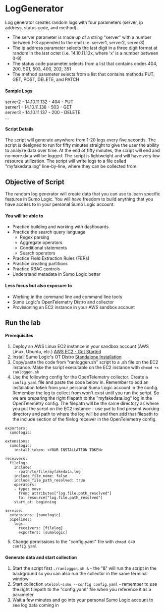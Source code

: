# LogGenerator

Log generator creates random logs with four parameters (server, ip address, status code, and method).
- The server parameter is made up of a string "server" with a number between 1-3 appended to the end (i.e. server1, server2, server3)
- The ip address parameter selects the last digit in a three digit format at random in the last octet (i.e. 14.10.11.13x, where 'x' is a number between 0-9)
- The status code parameter selects from a list that contains codes 404, 200, 501, 503, 400, 202, 351
- The method parameter selects from a list that contains methods PUT, GET, POST, DELETE, and PATCH

#### Sample Logs
server2 - 14.10.11.132 - 404 - PUT  
server1 - 14.10.11.138 - 503 - GET  
server3 - 14.10.11.137 - 200 - DELETE  
...

#### Script Details
The script will generate anywhere from 1-20 logs every five seconds.  The script is designed to run for fifty minutes straight to give the user the ability to analyze data over time.  At the end of fifty minutes, the script will end and no more data will be logged.  The script is lightweight and will have very low resource utilization.  The script will write logs to a file called "myfakedata.log" line-by-line, where they can be collected from.  

## Objective of Script
The random log generator will create data that you can use to learn specific features in Sumo Logic.  You will have freedom to build anything that you have access to in your personal Sumo Logic account.  

#### You will be able to 
- Practice building and working with dashboards 
- Practice the search query language 
  - Regex parsing
  - Aggregate operators
  - Conditional statements
  - Search operators
- Practice Field Extraction Rules (FERs)
- Practice creating partitions
- Practice RBAC controls 
- Understand metadata in Sumo Logic better

#### Less focus but also exposure to
- Working in the command line and command line tools
- Sumo Logic's OpenTelemetry Distro and collector
- Provisioning an EC2 instance in your AWS sandbox account

## Run the lab
#### Prerequisites
1. Deploy an AWS Linux EC2 instance in your sandbox account (AWS Linux, Ubuntu, etc.) [AWS EC2 - Get Started](https://docs.aws.amazon.com/AWSEC2/latest/UserGuide/EC2_GetStarted.html)
2. Install Sumo Logic's OT Distro [Standalone Installation](https://github.com/SumoLogic/sumologic-otel-collector/blob/main/docs/Installation.md#standalone)
3. Copy/paste the code from "ranloggen.sh" script to a .sh file on the EC2 instance.  Make the script executable on the EC2 instance with `chmod +x ranloggen.sh`
4. Use the following config for the OpenTelemetry collector.  Create a `config.yaml` file and paste the code below in.  Remember to add an installation token from your personal Sumo Logic account in the config.  Remember the log to collect from won't exist until you run the script.  So we are preparing the right filepath to the "myfakedata.log" log in the OpenTelemetry config.  The filepath will be the same directory as where you put the script on the EC2 instance - use `pwd` to find present working directory and path to where the log will be and then add that filepath to the include section of the filelog receiver in the OpenTelemetry config.
```
exporters:
  sumologic:

extensions:
  sumologic:
    install_token: <YOUR INSTALLATION TOKEN>

receivers:
  filelog:
    include:
    - /path/to/file/myfakedata.log
    include_file_name: false
    include_file_path_resolved: true
    operators:
    - type: move
      from: attributes["log.file.path_resolved"]
      to: resource["log.file.path_resolved"]
    start_at: beginning

service:
  extensions: [sumologic]
  pipelines:
    logs:
      receivers: [filelog]
      exporters: [sumologic]
```
5. Change permissions to the "config.yaml" file with `chmod 640 config.yaml`

#### Generate data and start collection
1. Start the script first `./ranloggen.sh &` - the "&" will run the script in the background so you can also run the collector in the same terminal window
2. Start collection `otelcol-sumo --config config.yaml` - remember to use the right filepath to the "config.yaml" file when you reference it as a parameter
3. Wait a few minutes and go into your personal Sumo Logic account to see log data coming in
